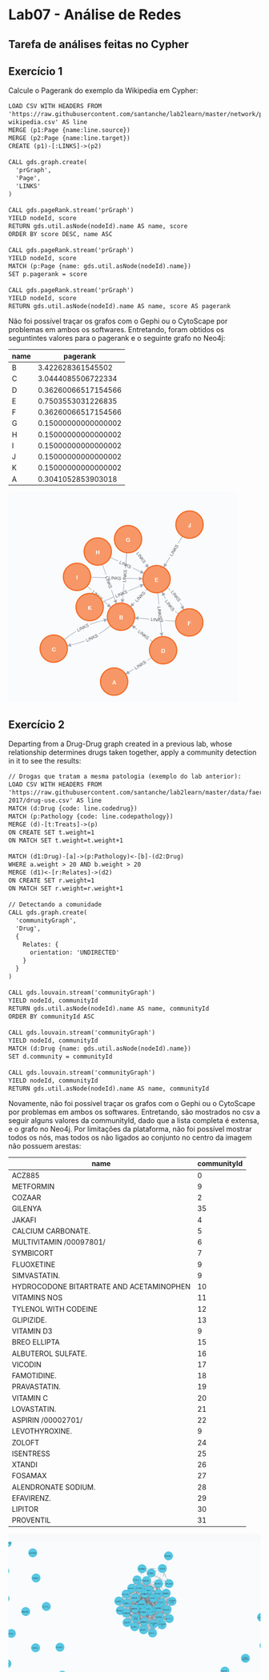 # Lab07 - Análise de Redes

## Tarefa de análises feitas no Cypher
>
## Exercício 1

Calcule o Pagerank do exemplo da Wikipedia em Cypher:

~~~cypher
LOAD CSV WITH HEADERS FROM 'https://raw.githubusercontent.com/santanche/lab2learn/master/network/pagerank/pagerank-wikipedia.csv' AS line
MERGE (p1:Page {name:line.source})
MERGE (p2:Page {name:line.target})
CREATE (p1)-[:LINKS]->(p2)

CALL gds.graph.create(
  'prGraph',
  'Page',
  'LINKS'
)

CALL gds.pageRank.stream('prGraph')
YIELD nodeId, score
RETURN gds.util.asNode(nodeId).name AS name, score
ORDER BY score DESC, name ASC

CALL gds.pageRank.stream('prGraph')
YIELD nodeId, score
MATCH (p:Page {name: gds.util.asNode(nodeId).name})
SET p.pagerank = score

CALL gds.pageRank.stream('prGraph')
YIELD nodeId, score
RETURN gds.util.asNode(nodeId).name AS name, score AS pagerank
~~~

Não foi possível traçar os grafos com o Gephi ou o CytoScape por problemas em ambos os softwares. Entretando, foram obtidos os seguntintes valores para o pagerank e o seguinte grafo no Neo4j:


|name|pagerank           |
|----|-------------------|
|B   |3.422628361545502  |
|C   |3.0444085506722334 |
|D   |0.36260066517154566|
|E   |0.7503553031226835 |
|F   |0.36260066517154566|
|G   |0.15000000000000002|
|H   |0.15000000000000002|
|I   |0.15000000000000002|
|J   |0.15000000000000002|
|K   |0.15000000000000002|
|A   |0.3041052853903018 |


![PageRank](images/ex1.png)

## Exercício 2

Departing from a Drug-Drug graph created in a previous lab, whose relationship determines drugs taken together, apply a community detection in it to see the results:

~~~cypher
// Drogas que tratam a mesma patologia (exemplo do lab anterior):
LOAD CSV WITH HEADERS FROM 'https://raw.githubusercontent.com/santanche/lab2learn/master/data/faers-2017/drug-use.csv' AS line
MATCH (d:Drug {code: line.codedrug})
MATCH (p:Pathology {code: line.codepathology})
MERGE (d)-[t:Treats]->(p)
ON CREATE SET t.weight=1
ON MATCH SET t.weight=t.weight+1

MATCH (d1:Drug)-[a]->(p:Pathology)<-[b]-(d2:Drug)
WHERE a.weight > 20 AND b.weight > 20
MERGE (d1)<-[r:Relates]->(d2)
ON CREATE SET r.weight=1
ON MATCH SET r.weight=r.weight+1

// Detectando a comunidade
CALL gds.graph.create(
  'communityGraph',
  'Drug',
  {
    Relates: {
      orientation: 'UNDIRECTED'
    }
  }
)

CALL gds.louvain.stream('communityGraph')
YIELD nodeId, communityId
RETURN gds.util.asNode(nodeId).name AS name, communityId
ORDER BY communityId ASC

CALL gds.louvain.stream('communityGraph')
YIELD nodeId, communityId
MATCH (d:Drug {name: gds.util.asNode(nodeId).name})
SET d.community = communityId

CALL gds.louvain.stream('communityGraph')
YIELD nodeId, communityId
RETURN gds.util.asNode(nodeId).name AS name, communityId
~~~

Novamente, não foi possível traçar os grafos com o Gephi ou o CytoScape por problemas em ambos os softwares. Entretando, são mostrados no csv a seguir alguns valores da communityId, dado que a lista completa é extensa, e o grafo no Neo4j. Por limitações da plataforma, não foi possível mostrar todos os nós, mas todos os não ligados ao conjunto no centro da imagem não possuem arestas:


|name                                                                                                                                                                              |communityId|
|----------------------------------------------------------------------------------------------------------------------------------------------------------------------------------|-----------|
|ACZ885                                                                                                                                                                            |0          |
|METFORMIN                                                                                                                                                                         |9          |
|COZAAR                                                                                                                                                                            |2          |
|GILENYA                                                                                                                                                                           |35         |
|JAKAFI                                                                                                                                                                            |4          |
|CALCIUM CARBONATE.                                                                                                                                                                |5          |
|MULTIVITAMIN /00097801/                                                                                                                                                           |6          |
|SYMBICORT                                                                                                                                                                         |7          |
|FLUOXETINE                                                                                                                                                                        |9          |
|SIMVASTATIN.                                                                                                                                                                      |9          |
|HYDROCODONE BITARTRATE AND ACETAMINOPHEN                                                                                                                                          |10         |
|VITAMINS NOS                                                                                                                                                                      |11         |
|TYLENOL WITH CODEINE                                                                                                                                                              |12         |
|GLIPIZIDE.                                                                                                                                                                        |13         |
|VITAMIN D3                                                                                                                                                                        |9          |
|BREO ELLIPTA                                                                                                                                                                      |15         |
|ALBUTEROL SULFATE.                                                                                                                                                                |16         |
|VICODIN                                                                                                                                                                           |17         |
|FAMOTIDINE.                                                                                                                                                                       |18         |
|PRAVASTATIN.                                                                                                                                                                      |19         |
|VITAMIN C                                                                                                                                                                         |20         |
|LOVASTATIN.                                                                                                                                                                       |21         |
|ASPIRIN /00002701/                                                                                                                                                                |22         |
|LEVOTHYROXINE.                                                                                                                                                                    |9          |
|ZOLOFT                                                                                                                                                                            |24         |
|ISENTRESS                                                                                                                                                                         |25         |
|XTANDI                                                                                                                                                                            |26         |
|FOSAMAX                                                                                                                                                                           |27         |
|ALENDRONATE SODIUM.                                                                                                                                                               |28         |
|EFAVIRENZ.                                                                                                                                                                        |29         |
|LIPITOR                                                                                                                                                                           |30         |
|PROVENTIL                                                                                                                                                                         |31         |

![Comunidade](images/ex2.png)
